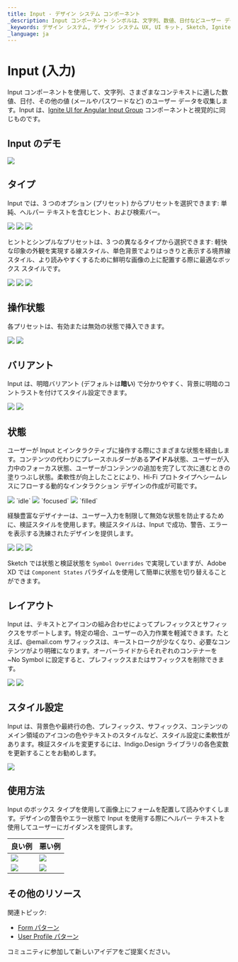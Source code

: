 ```yaml
---
title: Input - デザイン システム コンポーネント
_description: Input コンポーネント シンボルは、文字列、数値、日付などユーザー データのコレクションが使用できます。
_keywords: デザイン システム, デザイン システム UX, UI キット, Sketch, Ignite UI for Angular, Sketch to Angular, Angular, Angular デザイン システム, Sketch からコードをエクスポート, Angular 用のデザイン キット, Sketch HTML, Sketch to HTML, Sketch UI キット
_language: ja
---
```


# Input (入力)

Input コンポーネントを使用して、文字列、さまざまなコンテキストに適した数値、日付、その他の値 (メールやパスワードなど) のユーザー データを収集します。Input は、[Ignite UI for Angular Input Group](https://jp.infragistics.com/products/ignite-ui-angular/angular/components/input_group.html) コンポーネントと視覚的に同じものです。

## Input のデモ

<img class="responsive-img" src="../images/input_demo.png" srcset="../images/input_demo@2x.png 2x" />

## タイプ

Input では、3 つのオプション (プリセット) からプリセットを選択できます: 単純、ヘルパー テキストを含むヒント、および検索バー。

<img class="responsive-img" src="../images/input_simple.png" srcset="../images/input_simple@2x.png 2x" />
<img class="responsive-img" src="../images/input_hint.png" srcset="../images/input_hint@2x.png 2x" />
<img class="responsive-img" src="../images/input_searchbar.png" srcset="../images/input_searchbar@2x.png 2x" />

ヒントとシンプルなプリセットは、3 つの異なるタイプから選択できます: 軽快な印象の外観を実現する線スタイル、単色背景でよりはっきりと表示する境界線スタイル、より読みやすくするために鮮明な画像の上に配置する際に最適なボックス スタイルです。

<img class="responsive-img" src="../images/input_simple.png" srcset="../images/input_simple@2x.png 2x" />
<img class="responsive-img" src="../images/input_border.png" srcset="../images/input_border@2x.png 2x" />
<img class="responsive-img" src="../images/input_box.png" srcset="../images/input_box@2x.png 2x" />

## 操作状態

各プリセットは、有効または無効の状態で挿入できます。

<img class="responsive-img" src="../images/input_enabled.png" srcset="../images/input_enabled@2x.png 2x" />
<img class="responsive-img" src="../images/input_disabled.png" srcset="../images/input_disabled@2x.png 2x" />

## バリアント

Input は、明暗バリアント (デフォルトは**暗い**) で分かりやすく、背景に明暗のコントラストを付けてスタイル設定できます。

<img class="responsive-img" src="../images/input_dark.png" srcset="../images/input_dark@2x.png 2x" />
<img class="responsive-img" src="../images/input_light.png" srcset="../images/input_light@2x.png 2x" />

## 状態

ユーザーが Input とインタラクティブに操作する際にさまざまな状態を経由します。コンテンツの代わりにプレースホルダーがある**アイドル**状態、ユーザーが入力中のフォーカス状態、ユーザーがコンテンツの追加を完了して次に進むときの塗りつぶし状態。柔軟性が向上したことにより、Hi-Fi プロトタイプへシームレスにフローする動的なインタラクション デザインの作成が可能です。

<img class="responsive-img" src="../images/input_idle.png" srcset="../images/input_idle@2x.png 2x" />
`idle`

<img class="responsive-img" src="../images/input_focused.png" srcset="../images/input_focused@2x.png 2x" />
`focused`

<img class="responsive-img" src="../images/input_filled.png" srcset="../images/input_filled@2x.png 2x" />
`filled`

経験豊富なデザイナーは、ユーザー入力を制限して無効な状態を防止するために、検証スタイルを使用します。検証スタイルは、Input で成功、警告、エラーを表示する洗練されたデザインを提供します。

<img class="responsive-img" src="../images/input_success.png" srcset="../images/input_success@2x.png 2x" />
<img class="responsive-img" src="../images/input_warning.png" srcset="../images/input_warning@2x.png 2x" />
<img class="responsive-img" src="../images/input_error.png" srcset="../images/input_error@2x.png 2x" />

Sketch では状態と検証状態を `Symbol Overrides` で実現していますが、Adobe XD では `Component States` パラダイムを使用して簡単に状態を切り替えることができます。
## レイアウト

Input は、テキストとアイコンの組み合わせによってプレフィックスとサフィックスをサポートします。特定の場合、ユーザーの入力作業を軽減できます。たとえば、@email.com サフィックスは、キーストロークが少なくなり、必要なコンテンツがより明確になります。オーバーライドからそれぞれのコンテナーを ~No Symbol に設定すると、プレフィックスまたはサフィックスを削除できます。

<img class="responsive-img" src="../images/input_prefix.png" srcset="../images/input_prefix@2x.png 2x" />
<img class="responsive-img" src="../images/input_suffix.png" srcset="../images/input_suffix@2x.png 2x" />

## スタイル設定

Input は、背景色や最終行の色、プレフィックス、サフィックス、コンテンツのメイン領域のアイコンの色やテキストのスタイルなど、スタイル設定に柔軟性があります。検証スタイルを変更するには、Indigo.Design ライブラリの各色変数を更新することをお勧めします。 

<img class="responsive-img" src="../images/input_styling.png" srcset="../images/input_styling@2x.png 2x" />

## 使用方法

Input のボックス タイプを使用して画像上にフォームを配置して読みやすくします。デザインの警告やエラー状態で Input を使用する際にヘルパー テキストを使用してユーザーにガイダンスを提供します。

| 良い例                                                                           | 悪い例                                                                            |
| ---------------------------------------------------------------------------- | -------------------------------------------------------------------------------- |
| <img class="responsive-img" src="../images/input_do1.png" srcset="../images/input_do1@2x.png 2x" /> | <img class="responsive-img" src="../images/input_dont1.png" srcset="../images/input_dont1@2x.png 2x" /> |
| <img class="responsive-img" src="../images/input_do2.png" srcset="../images/input_do2@2x.png 2x" /> | <img class="responsive-img" src="../images/input_dont2.png" srcset="../images/input_dont2@2x.png 2x" /> |

## その他のリソース

関連トピック:

- [Form パターン](../patterns/form.md)
- [User Profile パターン](../patterns/user-profile.md)
  <div class="divider--half"></div>

コミュニティに参加して新しいアイデアをご提案ください。
